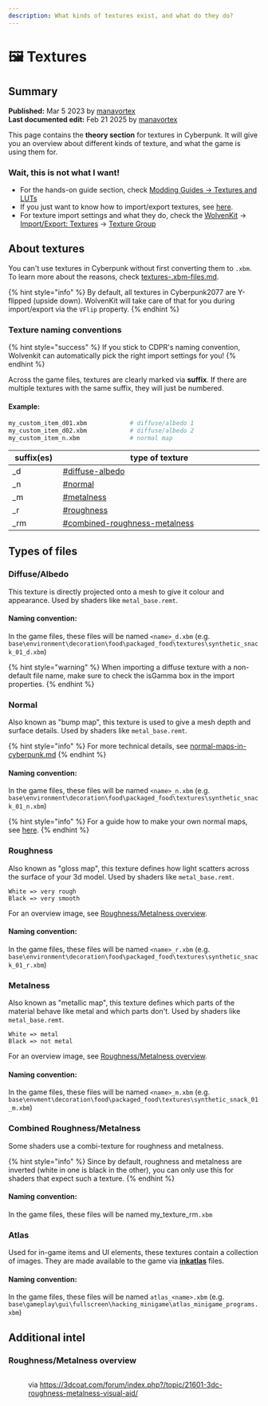 ```yaml
---
description: What kinds of textures exist, and what do they do?
---
```


# 🖼️ Textures

## Summary

**Published:** Mar 5 2023 by [manavortex](https://app.gitbook.com/u/NfZBoxGegfUqB33J9HXuCs6PVaC3 "mention")\
**Last documented edit:** Feb 21 2025 by [manavortex](https://app.gitbook.com/u/NfZBoxGegfUqB33J9HXuCs6PVaC3 "mention")

This page contains the **theory section** for textures in Cyberpunk. It will give you an overview about different kinds of texture, and what the game is using them for.

### Wait, this is not what I want!

* For the hands-on guide section, check [Modding Guides -> Textures and LUTs](../../../modding-guides/textures-and-luts/)
* If you just want to know how to import/export textures, see [here](../../../modding-guides/textures-and-luts/images-importing-editing-exporting.md).&#x20;
* For texture import settings and what they do, check the [WolvenKit](https://app.gitbook.com/o/-MP5ijqI11FeeX7c8-N8/s/-MP_ozZVx2gRZUPXkd4r/ "mention") -> [Import/Export: Textures](https://app.gitbook.com/s/-MP_ozZVx2gRZUPXkd4r/wolvenkit-app/usage/import-export/textures "mention") -> [Texture Group](https://app.gitbook.com/s/-MP_ozZVx2gRZUPXkd4r/wolvenkit-app/usage/import-export/textures#texture-group "mention")

## About textures

You can't use textures in Cyberpunk without first converting them to `.xbm`. To learn more about the reasons, check [textures-.xbm-files.md](../../files-and-what-they-do/materials/textures-.xbm-files.md "mention").

{% hint style="info" %}
By default, all textures in Cyberpunk2077 are Y-flipped (upside down). WolvenKit will take care of that for you during import/export via the `VFlip` property.
{% endhint %}

### Texture naming conventions

{% hint style="success" %}
If you stick to CDPR's naming convention, Wolvenkit can automatically pick the right import settings for you!
{% endhint %}

Across the game files, textures are clearly marked via **suffix**. If there are multiple textures with the same suffix, they will just be numbered.&#x20;

#### Example:

```bash
my_custom_item_d01.xbm            # diffuse/albedo 1
my_custom_item_d02.xbm            # diffuse/albedo 2
my_custom_item_n.xbm              # normal map
```

<table><thead><tr><th width="94">suffix(es)</th><th width="649">type of texture</th></tr></thead><tbody><tr><td>_d</td><td><a data-mention href="./#diffuse-albedo">#diffuse-albedo</a></td></tr><tr><td>_n</td><td><a data-mention href="./#normal">#normal</a></td></tr><tr><td>_m</td><td><a data-mention href="./#metalness">#metalness</a></td></tr><tr><td>_r</td><td><a data-mention href="./#roughness">#roughness</a></td></tr><tr><td>_rm</td><td><a data-mention href="./#combined-roughness-metalness">#combined-roughness-metalness</a></td></tr></tbody></table>

## Types of files

### Diffuse/Albedo

This texture is directly projected onto a mesh to give it colour and appearance. Used by shaders like `metal_base.remt`.

#### Naming convention:

In the game files, these files will be named `<name>_d.xbm` (e.g. `base\environment\decoration\food\packaged_food\textures\synthetic_snack_01_d.xbm`)

{% hint style="warning" %}
When importing a diffuse texture with a non-default file name, make sure to check the isGamma box in the import properties.
{% endhint %}

### Normal

Also known as "bump map", this texture is used to give a mesh depth and surface details. Used by shaders like `metal_base.remt`.

{% hint style="info" %}
For more technical details, see [normal-maps-in-cyberpunk.md](normal-maps-in-cyberpunk.md "mention")
{% endhint %}

#### Naming convention:

In the game files, these files will be named `<name>_n.xbm` (e.g. `base\environment\decoration\food\packaged_food\textures\synthetic_snack_01_n.xbm`)

{% hint style="info" %}
For a guide how to make your own normal maps, see [here](../../../modding-guides/textures-and-luts/self-made-normal-maps/).
{% endhint %}

### Roughness

Also known as "gloss map", this texture defines how light scatters across the surface of your 3d model. Used by shaders like `metal_base.remt`.

```
White => very rough
Black => very smooth
```

For an overview image, see [Roughness/Metalness overview](./#roughness-metalness-overview).

#### Naming convention:

In the game files, these files will be named `<name>_r.xbm` (e.g. `base\environment\decoration\food\packaged_food\textures\synthetic_snack_01_r.xbm`)

### Metalness

Also known as "metallic map", this texture defines which parts of the material behave like metal and which parts don't. Used by shaders like `metal_base.remt`.

```
White => metal
Black => not metal
```

For an overview image, see [Roughness/Metalness overview](./#roughness-metalness-overview).

#### Naming convention:

In the game files, these files will be named `<name>_m.xbm` (e.g. `base\envment\decoration\food\packaged_food\textures\synthetic_snack_01_m.xbm`)

### Combined Roughness/Metalness

Some shaders use a combi-texture for roughness and metalness.&#x20;

{% hint style="info" %}
Since by default, roughness and metalness are inverted (white in one is black in the other), you can only use this for shaders that expect such a texture.
{% endhint %}

#### Naming convention:

In the game files, these files will be named my\_texture\_rm`.xbm`

### Atlas

Used for in-game items and UI elements, these textures contain a collection of images. They are made available to the game via [**inkatlas**](../../files-and-what-they-do/file-formats/game-icons-the-inkatlas-file.md) files.

#### Naming convention:

In the game files, these files will be named `atlas_<name>.xbm` (e.g. `base\gameplay\gui\fullscreen\hacking_minigame\atlas_minigame_programs.xbm`)





## Additional intel

### Roughness/Metalness overview

<figure><img src="https://3dcoat.com/forum/uploads/monthly_2017_11/3DC_PBR.thumb.jpg.e5e6dfadbb34dfc4e806871be9fb203c.jpg" alt=""><figcaption><p>via <a href="https://3dcoat.com/forum/index.php?/topic/21601-3dc-roughness-metalness-visual-aid/">https://3dcoat.com/forum/index.php?/topic/21601-3dc-roughness-metalness-visual-aid/</a></p></figcaption></figure>
